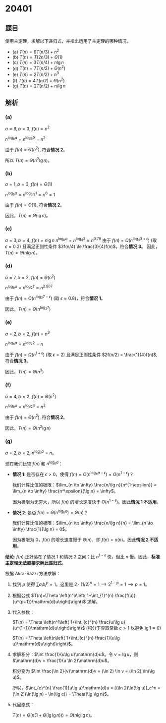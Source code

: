 # 20401

## 题目

使用主定理，求解以下递归式，并指出运用了主定理的哪种情况。

* (a) $T(n) = 9T(n/3) + n^2$
* (b) $T(n) = T(2n/3) + \Theta(1)$
* (c) $T(n) = 3T(n/4) + n \lg n$
* (d) $T(n) = 7T(n/2) + \Theta(n^2)$
* (e) $T(n) = 2T(n/2) + n^3$
* (f) $T(n) = 4T(n/2) + \Theta(n^2)$
* (g) $T(n) = 2T(n/2) + n / \lg n$

## 解析

### (a)

$a=9, b=3$, $f(n)=n^2$

$n^{\log_b a} = n^{\log_3 9} = n^2$

由于 $f(n) = \Theta(n^2)$, 符合**情况 2**。

所以 $T(n) = \Theta(n^2 \lg n)$。

### (b)

$a=1, b=3$, $f(n)=\Theta(1)$

$n^{\log_b a} = n^{\log_{3/2} 1} = n^0 = 1$

由于 $f(n) = \Theta(1)$, 符合**情况 2**。

因此，$T(n) = \Theta(\lg n)$。

### (c)

$a=3, b=4$, $f(n)=n \lg n$
$n^{\log_b a} = n^{\log_4 3} \approx n^{0.79}$
由于 $f(n) = \Omega(n^{\log_4 3 + \epsilon})$ (取 $\epsilon \approx 0.2$) 且满足正则性条件 $3f(n/4) \le \frac{3}{4}f(n)$，符合**情况 3**。
因此，$T(n) = \Theta(n \lg n)$。

### (d)

$a=7, b=2$, $f(n)=\Theta(n^2)$

$n^{\log_b a} = n^{\log_2 7} \approx n^{2.807}$

由于 $f(n) = O(n^{\log_2 7 - \epsilon})$ (取 $\epsilon \approx 0.8$)，符合**情况 1**。

因此，$T(n) = \Theta(n^{\log_2 7})$

### (e)

$a=2, b=2$, $f(n)=n^3$

$n^{\log_b a} = n^{\log_2 2} = n$

由于 $f(n) = \Omega(n^{1+\epsilon})$ (取 $\epsilon=2$) 且满足正则性条件 $2f(n/2) = \frac{1}{4}f(n)$, 符合**情况 3**。

因此，$T(n) = \Theta(n^3)$

### (f)

$a=4, b=2$, $f(n)=\Theta(n^2)$

$n^{\log_b a} = n^{\log_2 4} = n^2$

由于 $f(n) = \Theta(n^2)$, 符合**情况 2**。

因此，$T(n) = \Theta(n^2 \lg n)$

### (g)

$a=2, b=2$, $n^{\log_b a} = n$。

现在我们比较 $f(n)$ 和 $n^{\log_b a}$：

* **情况 1**: 是否存在 $\epsilon > 0$，使得 $f(n) = O(n^{\log_b a - \epsilon}) = O(n^{1-\epsilon})$？

    我们计算比值的极限：$\lim_{n \to \infty} \frac{n/\lg n}{n^{1-\epsilon}} = \lim_{n \to \infty} \frac{n^\epsilon}{\lg n} = \infty$。

    因为极限为无穷大，所以 $f(n)$ 的增长速度快于 $O(n^{1-\epsilon})$。因此**情况 1 不适用**。

* **情况 2**: 是否 $f(n) = \Theta(n^{\log_b a}) = \Theta(n)$？

    我们计算比值的极限：$\lim_{n \to \infty} \frac{n/\lg n}{n} = \lim_{n \to \infty} \frac{1}{\lg n} = 0$。

    因为极限为 0，$f(n)$ 的增长速度慢于 $\Theta(n)$，即 $f(n) = o(n)$。因此**情况 2 不适用**。

**结论**: $f(n)$ 正好落在了情况 1 和情况 2 之间：比 $n^{1-\epsilon}$ 快，但比 $n$ 慢。因此，**标准主定理无法直接求解此递归式**。

根据 Akra-Bazzi 方法求解：

1. 找到 $p$ 使得 $\sum a_i b_i^p = 1$。这里是 $2 \cdot (1/2)^p = 1 \implies 2^{1-p}=1 \implies p=1$。

2. 根据公式 $T(n)=\Theta \left(n^p\left( 1+\int_{1}^{n} \frac{f(u)}{u^{p+1}}\mathrm{d}u\right)\right)$ 求解。

3. 代入参数：

    $T(n) = \Theta \left(n^1\left( 1+\int_{c}^{n} \frac{u/\lg u}{u^{1+1}}\mathrm{d}u\right)\right)$  (积分下界取常数 $c>1$ 以避免 $\lg 1=0$)

    $T(n) = \Theta \left(n\left( 1+\int_{c}^{n} \frac{1}{u\lg u}\mathrm{d}u\right)\right)$。

4. 求解积分：$\int \frac{1}{u\lg u}\mathrm{d}u$。令 $v = \lg u$，则 $\mathrm{d}v = \frac{1}{u \ln 2}\mathrm{d}u$。

    积分变为 $\int \frac{\ln 2}{v}\mathrm{d}v = (\ln 2) \ln v = (\ln 2) \ln(\lg u)$。

    所以，$\int_{c}^{n} \frac{1}{u\lg u}\mathrm{d}u = [(\ln 2)\ln(\lg u)]_c^n = (\ln 2)(\ln(\lg n) - \ln(\lg c)) = \Theta(\lg \lg n)$。

5. 代回原式：

    $T(n) = \Theta(n(1 + \Theta(\lg\lg n))) = \Theta(n \lg \lg n)$。
